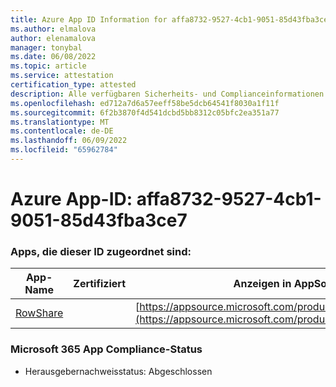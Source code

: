 ```yaml
---
title: Azure App ID Information for affa8732-9527-4cb1-9051-85d43fba3ce7
ms.author: elmalova
author: elenamalova
manager: tonybal
ms.date: 06/08/2022
ms.topic: article
ms.service: attestation
certification_type: attested
description: Alle verfügbaren Sicherheits- und Complianceinformationen für affa8732-9527-4cb1-9051-85d43fba3ce7.
ms.openlocfilehash: ed712a7d6a57eeff58be5dcb64541f8030a1f11f
ms.sourcegitcommit: 6f2b3870f4d541dcbd5bb8312c05bfc2ea351a77
ms.translationtype: MT
ms.contentlocale: de-DE
ms.lasthandoff: 06/09/2022
ms.locfileid: "65962784"
---
```

# <a name="azure-app-id-affa8732-9527-4cb1-9051-85d43fba3ce7"></a>Azure App-ID: affa8732-9527-4cb1-9051-85d43fba3ce7


### <a name="apps-associated-with-this-id"></a>Apps, die dieser ID zugeordnet sind:
| **App-Name** | **Zertifiziert** | **Anzeigen in AppSource** |
|--------------|---------------|-----------------------|
| [RowShare](../forward/WA200002567.md) |  | [https://appsource.microsoft.com/product/office/WA200002567](https://appsource.microsoft.com/product/office/WA200002567) |

### <a name="microsoft-365-app-compliance-status"></a>Microsoft 365 App Compliance-Status
- Herausgebernachweisstatus: Abgeschlossen
